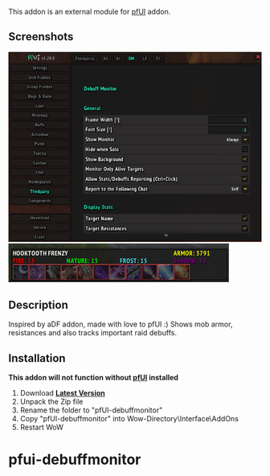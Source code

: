 This addon is an external module for [pfUI](https://gitlab.com/shagu/pfUI) addon.

## Screenshots
![settings](settings.png)
![preview](preview.png)


## Description
Inspired by aDF addon, made with love to pfUI :) Shows mob armor, resistances and also tracks important raid debuffs. 


## Installation
**This addon will not function without [pfUI](https://gitlab.com/shagu/pfUI) installed**
1. Download **[Latest Version](https://gitlab.com/dein0s_wow_vanilla/pfUI-debuffmonitor/-/archive/master/pfUI-master.zip)**
2. Unpack the Zip file
3. Rename the folder to "pfUI-debuffmonitor"
4. Copy "pfUI-debuffmonitor" into Wow-Directory\Interface\AddOns
5. Restart WoW
# pfui-debuffmonitor
